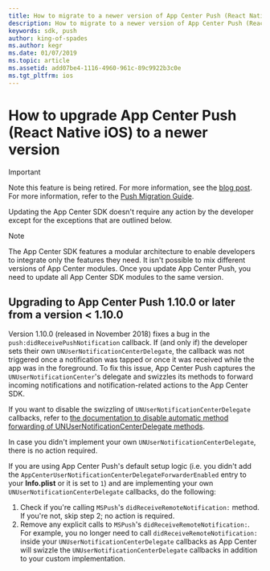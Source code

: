 ```yaml
---
title: How to migrate to a newer version of App Center Push (React Native iOS)
description: How to migrate to a newer version of App Center Push (React Native iOS)
keywords: sdk, push
author: king-of-spades
ms.author: kegr
ms.date: 01/07/2019
ms.topic: article
ms.assetid: add07be4-1116-4960-961c-89c9922b3c0e
ms.tgt_pltfrm: ios
---
```


# How to upgrade App Center Push (React Native iOS) to a newer version
> [!IMPORTANT]
> Note this feature is being retired. For more information, see the [blog post](https://devblogs.microsoft.com/appcenter/app-center-mbaas-retirement/). For more information, refer to the [Push Migration Guide](~/migration/push/index.md).

Updating the App Center SDK doesn't require any action by the developer except for the exceptions that are outlined below.

> [!NOTE]
> The App Center SDK features a modular architecture to enable developers to integrate only the features they need. It isn't possible to mix different versions of App Center modules. Once you update App Center Push, you need to update all App Center SDK modules to the same version.

## Upgrading to App Center Push 1.10.0 or later from a version < 1.10.0
Version 1.10.0 (released in November 2018) fixes a bug in the `push:didReceivePushNotification` callback. If (and only if) the developer sets their own `UNUserNotificationCenterDelegate`, the callback was not triggered once a notification was tapped or once it was received while the app was in the foreground. To fix this issue, App Center Push captures the `UNUserNotificationCenter`'s delegate and swizzles its methods to forward incoming notifications and notification-related actions to the App Center SDK.

If you want to disable the swizzling of `UNUserNotificationCenterDelegate` callbacks, refer to [the documentation to disable automatic method forwarding of UNUserNotificationCenterDelegate methods](~/sdk/push/react-native-ios.md#user-notification-center-delegate).

In case you didn't implement your own `UNUserNotificationCenterDelegate`, there is no action required.

If you are using App Center Push's default setup logic (i.e. you didn't add the `AppCenterUserNotificationCenterDelegateForwarderEnabled` entry to your **Info.plist** or it is set to `1`) and are implementing your own `UNUserNotificationCenterDelegate` callbacks, do the following:

1. Check if you're calling `MSPush`'s `didReceiveRemoteNotification:` method. If you're not, skip step 2; no action is required.
2. Remove any explicit calls to `MSPush`'s `didReceiveRemoteNotification:`. For example, you no longer need to call `didReceiveRemoteNotification:` inside your `UNUserNotificationCenterDelegate` callbacks as App Center will swizzle the `UNUserNotificationCenterDelegate` callbacks in addition to your custom implementation.
